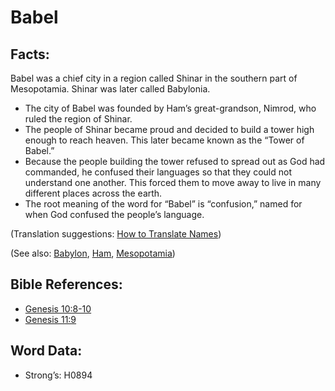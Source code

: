 # Babel

## Facts:

Babel was a chief city in a region called Shinar in the southern part of Mesopotamia. Shinar was later called Babylonia.

* The city of Babel was founded by Ham’s great-grandson, Nimrod, who ruled the region of Shinar.
* The people of Shinar became proud and decided to build a tower high enough to reach heaven. This later became known as the “Tower of Babel.”
* Because the people building the tower refused to spread out as God had commanded, he confused their languages so that they could not understand one another. This forced them to move away to live in many different places across the earth.
* The root meaning of the word for “Babel” is “confusion,” named for when God confused the people’s language.

(Translation suggestions: [How to Translate Names](rc://en/ta/man/translate/translate-names))

(See also: [Babylon](../names/babylon.md), [Ham](../names/ham.md), [Mesopotamia](../names/mesopotamia.md))

## Bible References:

* [Genesis 10:8-10](rc://en/tn/help/gen/10/08)
* [Genesis 11:9](rc://en/tn/help/gen/11/09)

## Word Data:

* Strong’s: H0894
